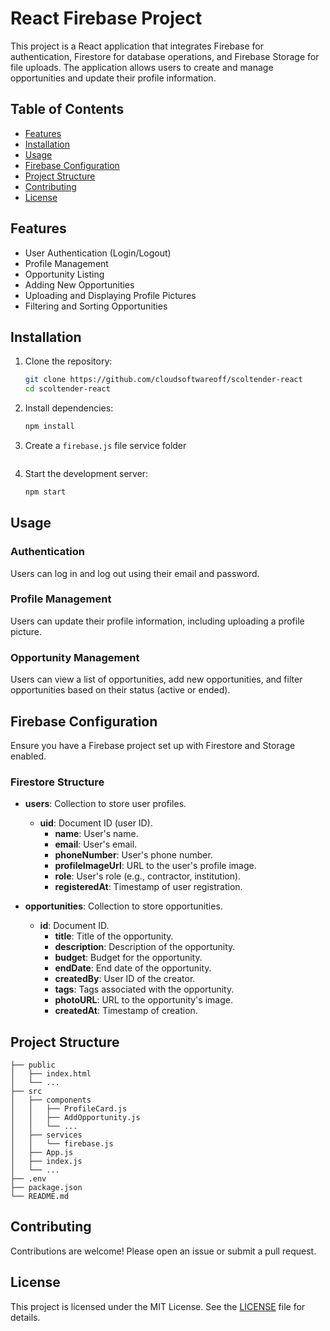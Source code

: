 # React Firebase Project

This project is a React application that integrates Firebase for authentication, Firestore for database operations, and Firebase Storage for file uploads. The application allows users to create and manage opportunities and update their profile information.

## Table of Contents

- [Features](#features)
- [Installation](#installation)
- [Usage](#usage)
- [Firebase Configuration](#firebase-configuration)
- [Project Structure](#project-structure)
- [Contributing](#contributing)
- [License](#license)

## Features

- User Authentication (Login/Logout)
- Profile Management
- Opportunity Listing
- Adding New Opportunities
- Uploading and Displaying Profile Pictures
- Filtering and Sorting Opportunities

## Installation

1. Clone the repository:

    ```sh
    git clone https://github.com/cloudsoftwareoff/scoltender-react
    cd scoltender-react
    ```

2. Install dependencies:

    ```sh
    npm install
    ```

3. Create a `firebase.js` file service folder

   
    ```

4. Start the development server:

    ```sh
    npm start
    ```

## Usage

### Authentication

Users can log in and log out using their email and password.

### Profile Management

Users can update their profile information, including uploading a profile picture.

### Opportunity Management

Users can view a list of opportunities, add new opportunities, and filter opportunities based on their status (active or ended).

## Firebase Configuration

Ensure you have a Firebase project set up with Firestore and Storage enabled.

### Firestore Structure

- **users**: Collection to store user profiles.
  - **uid**: Document ID (user ID).
    - **name**: User's name.
    - **email**: User's email.
    - **phoneNumber**: User's phone number.
    - **profileImageUrl**: URL to the user's profile image.
    - **role**: User's role (e.g., contractor, institution).
    - **registeredAt**: Timestamp of user registration.

- **opportunities**: Collection to store opportunities.
  - **id**: Document ID.
    - **title**: Title of the opportunity.
    - **description**: Description of the opportunity.
    - **budget**: Budget for the opportunity.
    - **endDate**: End date of the opportunity.
    - **createdBy**: User ID of the creator.
    - **tags**: Tags associated with the opportunity.
    - **photoURL**: URL to the opportunity's image.
    - **createdAt**: Timestamp of creation.

## Project Structure

    ├── public
    │   ├── index.html
    │   └── ...
    ├── src
    │   ├── components
    │   │   ├── ProfileCard.js
    │   │   ├── AddOpportunity.js
    │   │   └── ...
    │   ├── services
    │   │   └── firebase.js
    │   ├── App.js
    │   ├── index.js
    │   └── ...
    ├── .env
    ├── package.json
    └── README.md

## Contributing

Contributions are welcome! Please open an issue or submit a pull request.

## License

This project is licensed under the MIT License. See the [LICENSE](LICENSE) file for details.
